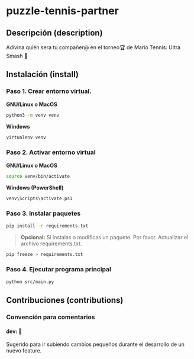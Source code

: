 # puzzle-tennis-partner

## Descripción (description)

Adivina quién sera tu compañer@ en el torneo🏆 de Mario Tennis: Ultra Smash 🎾


## Instalación (install)

### Paso 1. Crear entorno virtual.

**GNU/Linux o MacOS**

```bash
python3 -m venv venv
```

**Windows**

```bash
virtualenv venv
```

### Paso 2. Activar entorno virtual

**GNU/Linux o MacOS**

```bash
source venv/bin/activate
```

**Windows (PowerShell)**

```bash
venv\Scripts\activate.ps1
```

### Paso 3. Instalar paquetes

```bash
pip install -r requirements.txt
```

> **Opcional:** Si instalas o modificas un paquete. Por favor. Actualizar el archivo requirements.txt.

```bash
pip freeze > requirements.txt
```

### Paso 4. Ejecutar programa principal

```bash
python src/main.py
```

## Contribuciones (contributions)

### Convención para comentarios

#### dev: 🚀

Sugerido para ir subiendo cambios pequeños durante el desarrollo de un nuevo feature.
